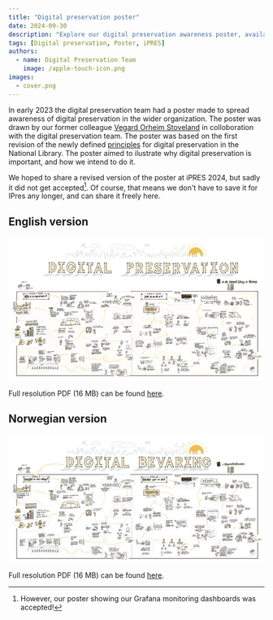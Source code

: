 ```yaml
---
title: "Digital preservation poster"  
date: 2024-09-30 
description: "Explore our digital preservation awareness poster, available in both English and Norwegian, which visualizes key principles and practices of digital preservation at the National Library of Norway."
tags: [Digital preservation, Poster, iPRES]  
authors: 
  - name: Digital Preservation Team
    image: /apple-touch-icon.png
images: 
  - cover.png
---
```


In early 2023 the digital preservation team had a poster made to spread awareness of digital preservation in the wider organization.
The poster was drawn by our former colleague [Vegard Orheim Stoveland](https://stovis.no) in colloboration with the digital preservation team.
The poster was based on the first revision of the newly defined [principles](/docs/principles/nln-digipres-principles-en/) for digital preservation in the National Library. 
The poster aimed to ilustrate why digital preservation is important, and how we intend to do it.

We hoped to share a revised version of the poster at iPRES 2024, but sadly it did not get accepted[^1].
Of course, that means we don't have to save it for IPres any longer, and can share it freely here.

[^1]:However, our poster showing our Grafana monitoring dashboards was accepted!

## English version
[![English language digital preservation poster](2023-10-04-digital-preservation-vector.jpg "click the image for full resolution")](2023-10-04-digital-preservation-vector.jpg)

Full resolution PDF (16 MB) can be found [here](2023-10-04-digital-preservation-vector.pdf). 

## Norwegian version
[![Norwegian language digital preservation poster](2023-03-05-digital-bevaring-horisontal.jpg "click the image for full resolution PDF (16 MB)")](2023-03-05-digital-bevaring-horisontal.jpg)

Full resolution PDF (16 MB) can be found [here](2023-03-05-digital-bevaring-horisontal.pdf). 